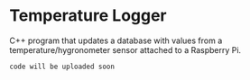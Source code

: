 # Temperature Logger
C++ program that updates a database with values from a temperature/hygronometer sensor attached to a Raspberry Pi.

```
code will be uploaded soon

